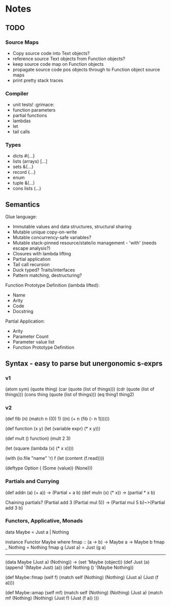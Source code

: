 # Notes

## TODO

### Source Maps

 - Copy source code into Text objects?
 - reference source Text objects from Function objects?
 - keep source code map on Function objects
 - propagate source code pos objects through to Function object source maps
 - print pretty stack traces

### Compiler

 - unit tests! :grimace:
 - function parameters
 - partial functions
 - lambdas
 - let
 - tail calls

### Types

 - dicts #{...}
 - lists (arrays) [...]
 - sets &{...}
 - record {...}
 - enum
 - tuple &(...)
 - cons lists (...)

## Semantics

Glue language:
 - Immutable values and data structures, structural sharing
 - Mutable unique copy-on-write
 - Mutable concurrency-safe variables?
 - Mutable stack-pinned resource/state/io management - 'with' (needs escape analysis?)
 - Closures with lambda lifting
 - Partial application
 - Tail call recursion
 - Duck typed? Traits/interfaces
 - Pattern matching, destructuring?

 Function Prototype Definition (lambda lifted):
  - Name
  - Arity
  - Code
  - Docstring

Partial Application:
 - Arity
 - Parameter Count
 - Parameter value list
 - Function Prototype Definition


## Syntax - easy to parse but unergonomic s-exprs

### v1

(atom sym)
(quote thing)
(car (quote (list of things)))
(cdr (quote (list of things)))
(cons thing (quote (list of things)))
(eq thing1 thing2)

### v2

(def fib (n)
    (match n
        ((0) 1)
        ((n) (+ n (fib (- n 1))))))

(def function (x y)
    (let (variable expr)
        (* x y)))

(def mult () function)
(mult 2 3)

(let (square (lambda (x) (* x x))))

(with (io.file "name" 'r) f
    (let (content (f.read))))

(deftype Option (
    (Some (value))
    (None)))

### Partials and Currying

(def addn (a) (+ a)) -> (Partial + a b)
(def muln (x) (* x)) -> (partial * x b)

Chaining partials?
(Partial add 3 (Partial mul 5)) -> (Partial mul 5 b)~>(Partial add 3 b)

### Functors, Applicative, Monads

data Maybe = Just a | Nothing

instance Functor Maybe where
  fmap :: (a -> b) -> Maybe a -> Maybe b
  fmap _ Nothing  = Nothing
  fmap g (Just a) = Just (g a)

---

(data Maybe 
    (Just a)
    (Nothing))
->
(set 'Maybe (object))
(def Just (a) (append '(Maybe Just) (a))
(def Nothing () '(Maybe Nothing))

(def Maybe::fmap (self f)
  (match self
    (Nothing) (Nothing)
    (Just a) (Just (f a))))

(def Maybe::amap (self mf)
  (match self
    (Nothing) (Nothing)
    (Just a) (match mf
      (Nothing) (Nothing)
      (Just f) (Just (f a))
)))



